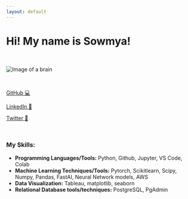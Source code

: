 ```yaml
---
layout: default
---
```


# Hi! My name is Sowmya! 

<br>

![Image of a brain](https://www.hiclipart.com/free-transparent-background-png-clipart-pgsow)


<br>

[GitHub 💻](http://github.com/sparthib)

[LinkedIn 💼](https://www.linkedin.com/in/sowmya-parthiban/)

[Twitter 🐥](https://twitter.com/SwmyPrtbn)

<br>

### My Skills:

- **Programming Languages/Tools:** Python, Github, Jupyter, VS Code, Colab
- **Machine Learning Techniques/Tools:** Pytorch, Scikitlearn, Scipy, Numpy, Pandas, FastAI, Neural Network
models, AWS
- **Data Visualization:** Tableau, matplotlib, seaborn
- **Relational Database tools/techniques:** PostgreSQL, PgAdmin
